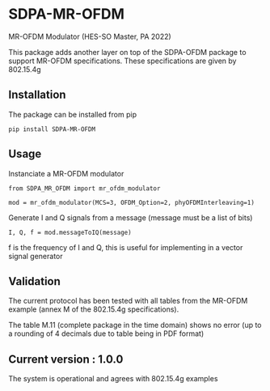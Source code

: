 # SDPA-MR-OFDM
MR-OFDM Modulator (HES-SO Master, PA 2022)


This package adds another layer on top of the SDPA-OFDM package to support MR-OFDM specifications. These specifications are given by 802.15.4g


## Installation

The package can be installed from pip

	pip install SDPA-MR-OFDM

## Usage


Instanciate a MR-OFDM modulator

	from SDPA_MR_OFDM import mr_ofdm_modulator
	
	mod = mr_ofdm_modulator(MCS=3, OFDM_Option=2, phyOFDMInterleaving=1)
	
Generate I and Q signals from a message (message must be a list of bits)

	I, Q, f = mod.messageToIQ(message)

f is the frequency of I and Q, this is useful for implementing in a vector signal generator

## Validation

The current protocol has been tested with all tables from the MR-OFDM example (annex M of the 802.15.4g specifications).

The table M.11 (complete package in the time domain) shows no error (up to a rounding of 4 decimals due to table being in PDF format)

## Current version : 1.0.0

The system is operational and agrees with 802.15.4g examples